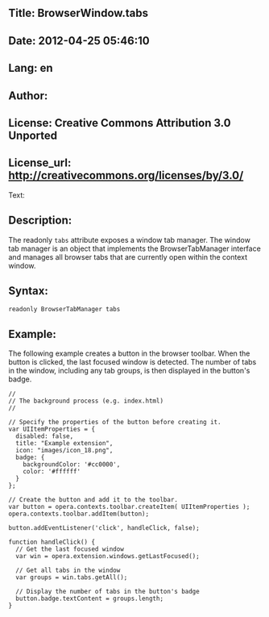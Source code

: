Title: BrowserWindow.tabs
----
Date: 2012-04-25 05:46:10
----
Lang: en
----
Author: 
----
License: Creative Commons Attribution 3.0 Unported
----
License_url: http://creativecommons.org/licenses/by/3.0/
----
Text:

<h2>Description:</h2>

<p>The readonly <code>tabs</code> attribute exposes a window tab manager. The window tab manager is an object that implements the BrowserTabManager interface and manages all browser tabs that are currently open within the context window.</p>

<h2>Syntax:</h2>

<p><code>readonly BrowserTabManager tabs</code></p>

<h2>Example:</h2>

<p>The following example creates a button in the browser toolbar. When the button is clicked, the last focused window is detected. The number of tabs in the window, including any tab groups, is then displayed in the button&#39;s badge.</p>

<pre><code>//
// The background process (e.g. index.html) 
//

// Specify the properties of the button before creating it.
var UIItemProperties = {
  disabled: false,
  title: &quot;Example extension&quot;,
  icon: &quot;images/icon_18.png&quot;,
  badge: {
    backgroundColor: &#39;#cc0000&#39;,
    color: &#39;#ffffff&#39;
  }
};

// Create the button and add it to the toolbar.
var button = opera.contexts.toolbar.createItem( UIItemProperties );  
opera.contexts.toolbar.addItem(button);

button.addEventListener(&#39;click&#39;, handleClick, false);

function handleClick() {
  // Get the last focused window
  var win = opera.extension.windows.getLastFocused();
  
  // Get all tabs in the window
  var groups = win.tabs.getAll();
  
  // Display the number of tabs in the button&#39;s badge
  button.badge.textContent = groups.length;
}</code></pre>

